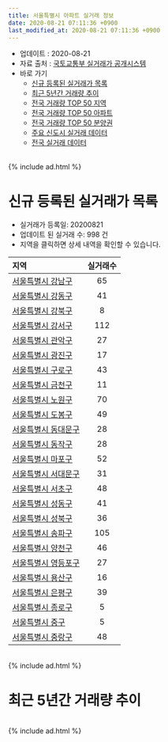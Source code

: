 ```yaml
---
title: 서울특별시 아파트 실거래 정보
date: 2020-08-21 07:11:36 +0900
last_modified_at: 2020-08-21 07:11:36 +0900
---
```


* 업데이트 : 2020-08-21
* 자료 출처 : [국토교통부 실거래가 공개시스템](http://rt.molit.go.kr)
* 바로 가기
    * [신규 등록된 실거래가 목록](#신규-등록된-실거래가-목록)
    * [최근 5년간 거래량 추이](#최근-5년간-거래량-추이)
    * [전국 거래량 TOP 50 지역](https://inasie.github.io/apt-trade-info/최근-3개월-전국에서-가장-거래가-많이-발생한-지역)
    * [전국 거래량 TOP 50 아파트](https://inasie.github.io/apt-trade-info/최근-3개월-전국에서-가장-거래가-많이-발생한-아파트)
    * [전국 거래량 TOP 50 분양권](https://inasie.github.io/apt-trade-info/최근-3개월-전국에서-가장-거래가-많이-발생한-분양권)
    * [주요 신도시 실거래 데이터](https://inasie.github.io/apt-trade-info/주요-신도시)
    * [전국 실거래 데이터](https://inasie.github.io/apt-trade-info/전국)

<br>
{% include ad.html %}
<br>

# 신규 등록된 실거래가 목록
* 실거래가 등록일: 20200821
* 업데이트 된 실거래 수: 998 건
* 지역을 클릭하면 상세 내역을 확인할 수 있습니다.


|지역|실거래수|
|:---|:---:|
|[서울특별시 강남구](https://inasie.github.io/apt-trade-info/서울특별시-강남구)|65|
|[서울특별시 강동구](https://inasie.github.io/apt-trade-info/서울특별시-강동구)|41|
|[서울특별시 강북구](https://inasie.github.io/apt-trade-info/서울특별시-강북구)|8|
|[서울특별시 강서구](https://inasie.github.io/apt-trade-info/서울특별시-강서구)|112|
|[서울특별시 관악구](https://inasie.github.io/apt-trade-info/서울특별시-관악구)|27|
|[서울특별시 광진구](https://inasie.github.io/apt-trade-info/서울특별시-광진구)|17|
|[서울특별시 구로구](https://inasie.github.io/apt-trade-info/서울특별시-구로구)|43|
|[서울특별시 금천구](https://inasie.github.io/apt-trade-info/서울특별시-금천구)|11|
|[서울특별시 노원구](https://inasie.github.io/apt-trade-info/서울특별시-노원구)|70|
|[서울특별시 도봉구](https://inasie.github.io/apt-trade-info/서울특별시-도봉구)|49|
|[서울특별시 동대문구](https://inasie.github.io/apt-trade-info/서울특별시-동대문구)|28|
|[서울특별시 동작구](https://inasie.github.io/apt-trade-info/서울특별시-동작구)|28|
|[서울특별시 마포구](https://inasie.github.io/apt-trade-info/서울특별시-마포구)|52|
|[서울특별시 서대문구](https://inasie.github.io/apt-trade-info/서울특별시-서대문구)|31|
|[서울특별시 서초구](https://inasie.github.io/apt-trade-info/서울특별시-서초구)|48|
|[서울특별시 성동구](https://inasie.github.io/apt-trade-info/서울특별시-성동구)|41|
|[서울특별시 성북구](https://inasie.github.io/apt-trade-info/서울특별시-성북구)|36|
|[서울특별시 송파구](https://inasie.github.io/apt-trade-info/서울특별시-송파구)|105|
|[서울특별시 양천구](https://inasie.github.io/apt-trade-info/서울특별시-양천구)|46|
|[서울특별시 영등포구](https://inasie.github.io/apt-trade-info/서울특별시-영등포구)|27|
|[서울특별시 용산구](https://inasie.github.io/apt-trade-info/서울특별시-용산구)|16|
|[서울특별시 은평구](https://inasie.github.io/apt-trade-info/서울특별시-은평구)|39|
|[서울특별시 종로구](https://inasie.github.io/apt-trade-info/서울특별시-종로구)|5|
|[서울특별시 중구](https://inasie.github.io/apt-trade-info/서울특별시-중구)|5|
|[서울특별시 중랑구](https://inasie.github.io/apt-trade-info/서울특별시-중랑구)|48|


<br>
{% include ad.html %}
<br>

# 최근 5년간 거래량 추이


<div style="width:100%;">
    <canvas id="deal_progress" height="200"></canvas>
</div>

<script>
new Chart(document.getElementById("deal_progress"), {
    type: 'line',
    data: {
        labels: ['201508','201509','201510','201511','201512','201601','201602','201603','201604','201605','201606','201607','201608','201609','201610','201611','201612','201701','201702','201703','201704','201705','201706','201707','201708','201709','201710','201711','201712','201801','201802','201803','201804','201805','201806','201807','201808','201809','201810','201811','201812','201901','201902','201903','201904','201905','201906','201907','201908','201909','201910','201911','201912','202001','202002','202003','202004','202005','202006','202007','202008'],
        datasets: [{
            label: '매매',
            pointRadius: 1,
            data: [8677, 9574, 10504, 7165, 4855, 4969, 5337, 8777, 10365, 10729, 13146, 11728, 10927, 11213, 12061, 5744, 4204, 3705, 5704, 8537, 9311, 14687, 12754, 14805, 5090, 6829, 6290, 8085, 8489, 12898, 9358, 9494, 4600, 4809, 5391, 7209, 15196, 7322, 3353, 2021, 1754, 1827, 1528, 2464, 3201, 4649, 7162, 9248, 6919, 7308, 11957, 11869, 9955, 6777, 8555, 4505, 3110, 5654, 16801, 11046, 944],
            borderColor: "rgba(255, 201, 14, 1)",
            backgroundColor: "rgba(255, 201, 14, 0.5)",
            fill: false,
            lineTension: 0
        },{
            label: '전월세',
            pointRadius: 1,
            data: [11452, 10095, 12999, 11011, 13126, 12841, 12914, 13495, 11671, 11294, 11319, 11921, 13019, 12182, 14978, 12473, 14598, 12446, 15375, 14202, 11930, 12148, 12341, 12539, 12442, 12537, 10635, 11737, 13133, 13888, 12902, 15625, 11134, 11041, 11383, 11596, 12518, 11929, 13200, 11007, 12724, 14175, 12250, 13513, 10532, 10948, 11401, 11785, 12274, 10808, 13734, 12364, 15980, 13948, 17221, 12510, 12300, 12549, 12818, 10688, 3959],
            borderColor: "rgba(0, 141, 185, 1)",
            backgroundColor: "rgba(0, 141, 185, 0.5)",
            fill: false,
            lineTension: 0
        }
        ]
    },
    options: {
        responsive: true,
        title: {
            display: false
        },
        tooltips: {
            mode: 'index',
            intersect: false
        },
        hover: {
            mode: 'nearest',
            intersect: true
        },
        scales: {
            xAxes: [{
                display: true,
                scaleLabel: {
                    display: true,
                    labelString: '년/월'
                }
            }],
            yAxes: [{
                display: true,
                ticks: {
                    suggestedMin: 0,
                },
                scaleLabel: {
                    display: true,
                    labelString: '실거래 수'
                }
            }]
        }
    }
});

</script>


<br>
{% include ad.html %}
<br>

